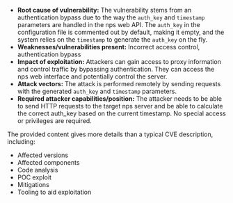 - **Root cause of vulnerability:** The vulnerability stems from an authentication bypass due to the way the `auth_key` and `timestamp` parameters are handled in the nps web API. The `auth_key` in the configuration file is commented out by default, making it empty, and the system relies on the `timestamp` to generate the `auth_key` on the fly.
- **Weaknesses/vulnerabilities present:** Incorrect access control, authentication bypass
- **Impact of exploitation:** Attackers can gain access to proxy information and control traffic by bypassing authentication. They can access the nps web interface and potentially control the server.
- **Attack vectors:** The attack is performed remotely by sending requests with the generated `auth_key` and `timestamp` parameters.
- **Required attacker capabilities/position:** The attacker needs to be able to send HTTP requests to the target nps server and be able to calculate the correct auth_key based on the current timestamp. No special access or privileges are required.

The provided content gives more details than a typical CVE description, including:
- Affected versions
- Affected components
- Code analysis
- POC exploit
- Mitigations
- Tooling to aid exploitation
